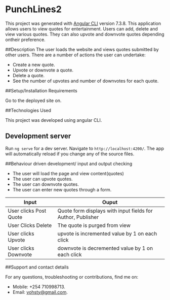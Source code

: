 # PunchLines2

This project was generated with [Angular CLI](https://github.com/angular/angular-cli) version 7.3.8.
This application allows users to view quotes for entertainment. Users can add, delete and view various quotes. They can also upvote and downvote quotes depending ontheir preference.

##Description
The user loads the website and views quotes submitted by other users. There are a number of actions the user can undertake:

- Create a new quote.
- Upvote or downvote a quote.
- Delete a quote.
- See the number of upvotes and number of downvotes for each quote.

##Setup/Installation Requirements

Go to the deployed site on.

##Technologies Used

This project was developed using angular CLI.

## Development server

Run `ng serve` for a dev server. Navigate to `http://localhost:4200/`. The app will automatically reload if you change any of the source files.

##Behaviour driven development/ input and output checking

- The user will load the page and view content(quotes)
- The user can upvote quotes.
- The user can downvote quotes.
- The user can enter new quotes through a form.

| Input                        | Ouput                                                                                            |
|--------------------------    |----------------------------------------------------------------------------------------------    |
| User clicks Post  Quote     | Quote form displays with input fields for Author, Publisher                  |
| User Clicks Delete           | The quote is purged from view             |
| User clicks Upvote        |   upvote is incremented value by   1 on each click      |
| User clicks Downvote     | downvote is decremented value by 1 on each click     |


##Support and contact details

For any questions, troubleshooting or contributions, find me on:

- Mobile: +254 710998713.
- Email: vohsty@gmail.com.
